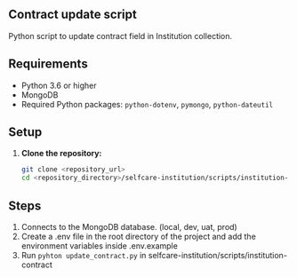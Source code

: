 ## Contract update script

Python script to update contract field in Institution collection.

## Requirements

- Python 3.6 or higher
- MongoDB
- Required Python packages: `python-dotenv`, `pymongo`, `python-dateutil`

## Setup

1. **Clone the repository:**
   ```sh
   git clone <repository_url>
   cd <repository_directory>/selfcare-institution/scripts/institution-contract
   ```

## Steps

1. Connects to the MongoDB database. (local, dev, uat, prod)
2. Create a .env file in the root directory of the project and add the environment variables inside .env.example
3. Run `pyhton update_contract.py` in selfcare-institution/scripts/institution-contract

